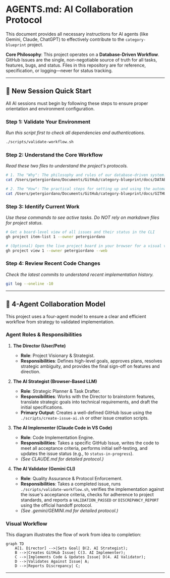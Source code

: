 # AGENTS.md: AI Collaboration Protocol

This document provides all necessary instructions for AI agents (like Gemini, Claude, ChatGPT) to effectively contribute to the `category-blueprint` project.

**Core Philosophy**: This project operates on a **Database-Driven Workflow**. GitHub Issues are the single, non-negotiable source of truth for all tasks, features, bugs, and status. Files in this repository are for reference, specification, or logging—never for status tracking.

---

## 🚀 New Session Quick Start

All AI sessions must begin by following these steps to ensure proper orientation and environment configuration.

### Step 1: Validate Your Environment
*Run this script first to check all dependencies and authentications.*
```bash
./scripts/validate-workflow.sh
```

### Step 2: Understand the Core Workflow
*Read these two files to understand the project's protocols.*
```bash
# 1. The "Why": The philosophy and rules of our database-driven system.
cat /Users/petergiordano/Documents/GitHub/category-blueprint/docs/DATABASE_DRIVEN_WORKFLOW.md

# 2. The "How": The practical steps for setting up and using the automation scripts.
cat /Users/petergiordano/Documents/GitHub/category-blueprint/docs/GITHUB_CLI_ISSUE_TRACKING_SETUP.md
```

### Step 3: Identify Current Work
*Use these commands to see active tasks. Do NOT rely on markdown files for project status.*
```bash
# Get a board-level view of all issues and their status in the CLI
gh project item-list 1 --owner petergiordano

# (Optional) Open the live project board in your browser for a visual view
gh project view 1 --owner petergiordano --web
```

### Step 4: Review Recent Code Changes
*Check the latest commits to understand recent implementation history.*
```bash
git log --oneline -10
```

---

## 🤖 4-Agent Collaboration Model

This project uses a four-agent model to ensure a clear and efficient workflow from strategy to validated implementation.

### Agent Roles & Responsibilities

1.  **The Director (User/Pete)**
    *   **Role**: Project Visionary & Strategist.
    *   **Responsibilities**: Defines high-level goals, approves plans, resolves strategic ambiguity, and provides the final sign-off on features and direction.

2.  **The AI Strategist (Browser-Based LLM)**
    *   **Role**: Strategic Planner & Task Drafter.
    *   **Responsibilities**: Works with the Director to brainstorm features, translate strategic goals into technical requirements, and draft the initial specifications.
    *   **Primary Output**: Creates a well-defined GitHub Issue using the `./scripts/create-issue-ai.sh` or other issue creation scripts.

3.  **The AI Implementer (Claude Code in VS Code)**
    *   **Role**: Code Implementation Engine.
    *   **Responsibilities**: Takes a specific GitHub Issue, writes the code to meet all acceptance criteria, performs initial self-testing, and updates the issue status (e.g., to `status-in-progress`).
    *   *(See CLAUDE.md for detailed protocol.)*

4.  **The AI Validator (Gemini CLI)**
    *   **Role**: Quality Assurance & Protocol Enforcement.
    *   **Responsibilities**: Takes a completed issue, runs `./scripts/validate-workflow.sh`, verifies the implementation against the issue's acceptance criteria, checks for adherence to project standards, and reports a `VALIDATION_PASSED` or `DISCREPANCY_REPORT` using the official handoff protocol.
    *   *(See .gemini/GEMINI.md for detailed protocol.)*

### Visual Workflow

This diagram illustrates the flow of work from idea to completion:

```mermaid
graph TD
    A[1. Director] -->|Sets Goal| B(2. AI Strategist);
    B -->|Creates GitHub Issue| C(3. AI Implementer);
    C -->|Implements Code & Updates Issue| D(4. AI Validator);
    D -->|Validates Against Issue| A;
    D -->|Reports Discrepancy| C;
```

---
